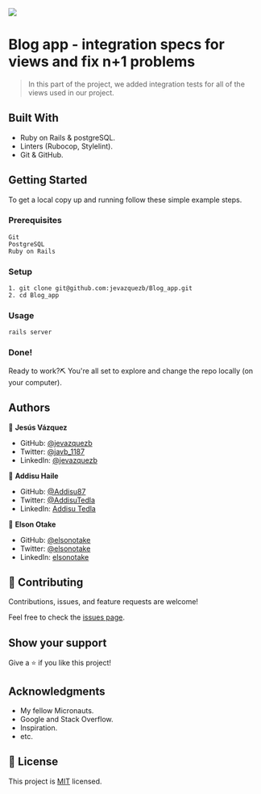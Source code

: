 ![](https://img.shields.io/badge/Microverse-blueviolet)

# Blog app - integration specs for views and fix n+1 problems

> In this part of the project, we added integration tests for all of the views used in our project.

## Built With

- Ruby on Rails & postgreSQL.
- Linters (Rubocop, Stylelint).
- Git & GitHub.

## Getting Started

To get a local copy up and running follow these simple example steps.

### Prerequisites

    Git
    PostgreSQL
    Ruby on Rails

### Setup

    1. git clone git@github.com:jevazquezb/Blog_app.git
    2. cd Blog_app

### Usage

    rails server

### Done!

Ready to work?⛏️ You're all set to explore and change the repo locally (on your computer).

## Authors

👤 **Jesús Vázquez**

- GitHub: [@jevazquezb](https://github.com/jevazquezb)
- Twitter: [@javb_1187](https://twitter.com/javb_1187)
- LinkedIn: [@jevazquezb](https://www.linkedin.com/in/jevazquezb)

👤 **Addisu Haile**

- GitHub: [@Addisu87](https://github.com/Addisu87)
- Twitter: [@AddisuTedla](https://twitter.com/AddisuTedla)
- LinkedIn: [Addisu Tedla](www.linkedin.com/in/addisu-tedla/)

👤 **Elson Otake**

- GitHub: [@elsonotake](https://github.com/elsonotake)
- Twitter: [@elsonotake](https://twitter.com/elsonotake)
- LinkedIn: [elsonotake](https://linkedin.com/in/elsonotake)

## 🤝 Contributing

Contributions, issues, and feature requests are welcome!

Feel free to check the [issues page](../../issues/).

## Show your support

Give a ⭐️ if you like this project!

## Acknowledgments

- My fellow Micronauts.
- Google and Stack Overflow.
- Inspiration.
- etc.

## 📝 License

This project is [MIT](./MIT) licensed.
